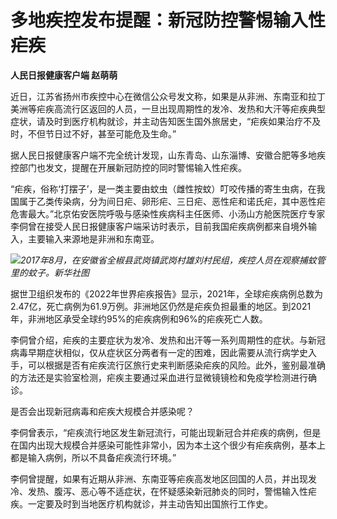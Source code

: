 # 多地疾控发布提醒：新冠防控警惕输入性疟疾

**人民日报健康客户端 赵萌萌**

近日，江苏省扬州市疾控中心在微信公众号发文称，如果是从非洲、东南亚和拉丁美洲等疟疾高流行区返回的人员，一旦出现周期性的发冷、发热和大汗等疟疾典型症状，请及时到医疗机构就诊，并主动告知医生国外旅居史，“疟疾如果治疗不及时，不但节日过不好，甚至可能危及生命。”

据人民日报健康客户端不完全统计发现，山东青岛、山东淄博、安徽合肥等多地疾控部门也发文，提醒在开展新冠防控的同时警惕输入性疟疾。

“疟疾，俗称‘打摆子’，是一类主要由蚊虫（雌性按蚊）叮咬传播的寄生虫病，在我国属于乙类传染病，分为间日疟、卵形疟、三日疟、恶性疟和诺氏疟，其中恶性疟危害最大。”北京佑安医院呼吸与感染性疾病科主任医师、小汤山方舱医院医疗专家李侗曾在接受人民日报健康客户端采访时表示，目前我国疟疾病例都来自境外输入，主要输入来源地是非洲和东南亚。

![](https://inews.gtimg.com/newsapp_bt/0/15620135107/1000)_2017年8月，在安徽省全椒县武岗镇武岗村雄刘村民组，疾控人员在观察捕蚊管里的蚊子。新华社图_

据世卫组织发布的《2022年世界疟疾报告》显示，2021年，全球疟疾病例总数为2.47亿，死亡病例为61.9万例。非洲地区仍然是疟疾负担最重的地区。到2021年，非洲地区承受全球约95%的疟疾病例和96%的疟疾死亡人数。

李侗曾介绍，疟疾的主要症状为发冷、发热和出汗等一系列周期性的症状。与新冠病毒早期症状相似，仅从症状区分两者有一定的困难，因此需要从流行病学史入手，可以根据是否有疟疾流行区旅行史来判断感染疟疾的风险。此外，鉴别最准确的方法还是实验室检测，疟疾主要通过采血进行显微镜镜检和免疫学检测进行确诊。

是否会出现新冠病毒和疟疾大规模合并感染呢？

李侗曾表示，“疟疾流行地区发生新冠流行，可能出现新冠合并疟疾的病例，但是在国内出现大规模合并感染可能性非常小，因为本土这个很少有疟疾病例，基本上都是输入病例，所以不具备疟疾流行环境。”

李侗曾提醒，如果有近期从非洲、东南亚等疟疾高发地区回国的人员，并出现发冷、发热、腹泻、恶心等不适症状，在怀疑感染新冠肺炎的同时，警惕输入性疟疾。一定要及时到当地医疗机构就诊，并主动告知出国旅行工作史。

